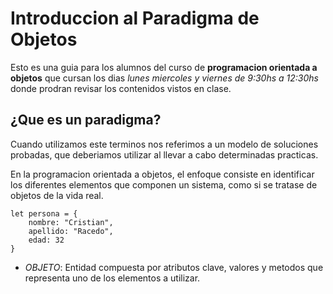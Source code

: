 # Introduccion al Paradigma de Objetos

Esto es una guia para los alumnos del curso de __programacion orientada a objetos__ que cursan los dias _lunes miercoles y viernes de 9:30hs a 12:30hs_ donde prodran revisar los contenidos vistos en clase.

## ¿Que es un paradigma?

Cuando utilizamos este terminos nos referimos a un modelo de soluciones probadas, que deberiamos utilizar al llevar a cabo determinadas practicas.

En la programacion orientada a objetos, el enfoque consiste en identificar los diferentes elementos que componen un sistema, como si se tratase de objetos de la vida real.

```
let persona = {
    nombre: "Cristian",
    apellido: "Racedo",
    edad: 32
}
```

* _OBJETO_: Entidad compuesta por atributos clave, valores y metodos que representa uno de los elementos a utilizar.